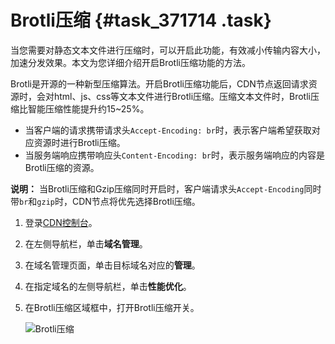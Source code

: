 # Brotli压缩 {#task_371714 .task}

当您需要对静态文本文件进行压缩时，可以开启此功能，有效减小传输内容大小，加速分发效果。本文为您详细介绍开启Brotli压缩功能的方法。

Brotli是开源的一种新型压缩算法。开启Brotli压缩功能后，CDN节点返回请求资源时，会对html、js、css等文本文件进行Brotli压缩。压缩文本文件时，Brotli压缩比智能压缩性能提升约15~25%。

-   当客户端的请求携带请求头`Accept-Encoding: br`时，表示客户端希望获取对应资源时进行Brotli压缩。
-   当服务端响应携带响应头`Content-Encoding: br`时，表示服务端响应的内容是Brotli压缩的资源。

**说明：** 当Brotli压缩和Gzip压缩同时开启时，客户端请求头`Accept-Encoding`同时带`br`和`gzip`时，CDN节点将优先选择Brotli压缩。

1.  登录[CDN控制台](https://cdn.console.aliyun.com)。
2.  在左侧导航栏，单击**域名管理**。
3.  在域名管理页面，单击目标域名对应的**管理**。
4.  在指定域名的左侧导航栏，单击**性能优化**。
5.  在Brotli压缩区域框中，打开Brotli压缩开关。 

    ![Brotli压缩](http://static-aliyun-doc.oss-cn-hangzhou.aliyuncs.com/assets/img/301855/156414089948022_zh-CN.png)


